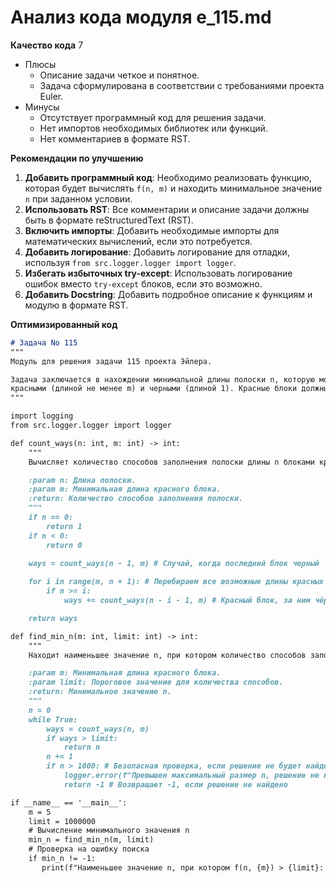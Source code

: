 # Анализ кода модуля e_115.md

**Качество кода**
7
- Плюсы
    - Описание задачи четкое и понятное.
    - Задача сформулирована в соответствии с требованиями проекта Euler.
- Минусы
    - Отсутствует программный код для решения задачи.
    - Нет импортов необходимых библиотек или функций.
    - Нет комментариев в формате RST.

**Рекомендации по улучшению**

1.  **Добавить программный код**: Необходимо реализовать функцию, которая будет вычислять `f(n, m)` и находить минимальное значение `n` при заданном условии.
2.  **Использовать RST**: Все комментарии и описание задачи должны быть в формате reStructuredText (RST).
3.  **Включить импорты**: Добавить необходимые импорты для математических вычислений, если это потребуется.
4.  **Добавить логирование**: Добавить логирование для отладки, используя `from src.logger.logger import logger`.
5.  **Избегать избыточных try-except**: Использовать логирование ошибок вместо `try-except` блоков, если это возможно.
6.  **Добавить Docstring**: Добавить подробное описание к функциям и модулю в формате RST.

**Оптимизированный код**
```markdown
# Задача No 115
"""
Модуль для решения задачи 115 проекта Эйлера.

Задача заключается в нахождении минимальной длины полоски n, которую можно заполнить блоками двух типов:
красными (длиной не менее m) и черными (длиной 1). Красные блоки должны быть разделены как минимум одним черным.
"""

import logging
from src.logger.logger import logger

def count_ways(n: int, m: int) -> int:
    """
    Вычисляет количество способов заполнения полоски длины n блоками красного (длиной >=m) и черного цвета (длиной 1).

    :param n: Длина полоски.
    :param m: Минимальная длина красного блока.
    :return: Количество способов заполнения полоски.
    """
    if n == 0:
        return 1
    if n < 0:
        return 0
    
    ways = count_ways(n - 1, m) # Случай, когда последний блок черный

    for i in range(m, n + 1): # Перебираем все возможные длины красных блоков
        if n >= i:
            ways += count_ways(n - i - 1, m) # Красный блок, за ним чёрный

    return ways

def find_min_n(m: int, limit: int) -> int:
    """
    Находит наименьшее значение n, при котором количество способов заполнения полоски превышает limit.

    :param m: Минимальная длина красного блока.
    :param limit: Пороговое значение для количества способов.
    :return: Минимальное значение n.
    """
    n = 0
    while True:
        ways = count_ways(n, m)
        if ways > limit:
            return n
        n += 1
        if n > 1000: # Безопасная проверка, если решение не будет найдено, для предотвращения бесконечного цикла
            logger.error(f"Превышен максимальный размер n, решение не найдено. m={m}, limit={limit}")
            return -1 # Возвращает -1, если решение не найдено

if __name__ == '__main__':
    m = 5
    limit = 1000000
    # Вычисление минимального значения n
    min_n = find_min_n(m, limit)
    # Проверка на ошибку поиска
    if min_n != -1:
       print(f"Наименьшее значение n, при котором f(n, {m}) > {limit}: {min_n}")

```